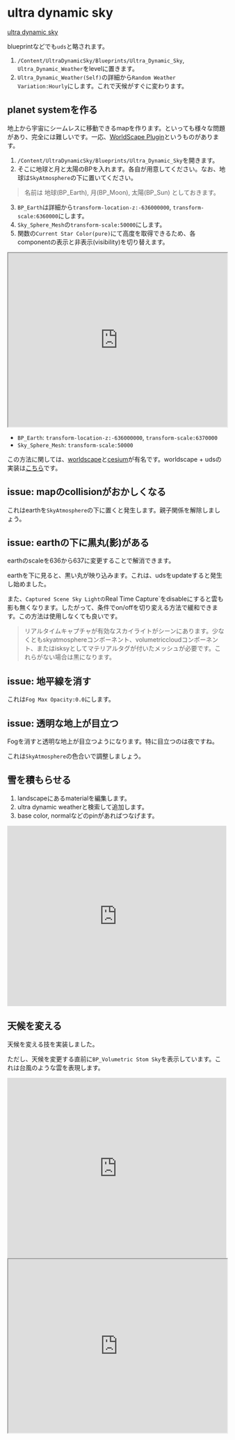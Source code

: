# ultra dynamic sky

[ultra dynamic sky](https://docs.google.com/document/d/1xAr0Hd3mY7Mp0g0waKLUvJaddUPaVxEeRoEEFXctCE0/)

blueprintなどでも`uds`と略されます。

1. `/Content/UltraDynamicSky/Blueprints/Ultra_Dynamic_Sky`, `Ultra_Dynamic_Weather`をlevelに置きます。
2. `Ultra_Dynamic_Weather(Self)`の詳細から`Random Weather Variation:Hourly`にします。これで天候がすぐに変わります。

## planet systemを作る

地上から宇宙にシームレスに移動できるmapを作ります。といっても様々な問題があり、完全には難しいです。一応、[WorldScape Plugin](https://www.fab.com/listings/0ef85bf8-a0be-4b74-87f8-b66bb44d6ae2)というものがあります。

1. `/Content/UltraDynamicSky/Blueprints/Ultra_Dynamic_Sky`を開きます。
2. そこに地球と月と太陽のBPを入れます。各自が用意してください。なお、地球は`SkyAtmosphere`の下に置いてください。
> 名前は 地球(BP_Earth), 月(BP_Moon), 太陽(BP_Sun) としておきます。
3. `BP_Earth`は詳細から`transform-location-z:-636000000`, `transform-scale:6360000`にします。
4. `Sky_Sphere_Mesh`の`transform-scale:50000`にします。
5. 関数の`Current Star Color(pure)`にて高度を取得できるため、各componentの表示と非表示(visibility)を切り替えます。

<iframe src="https://blueprintue.com/render/k3xgicx_/1" scrolling="no" allowfullscreen style="width:100%;height:400px"></iframe>

- `BP_Earth`: `transform-location-z:-636000000`, `transform-scale:6370000`
- `Sky_Sphere_Mesh`: `transform-scale:50000`

この方法に関しては、[worldscape](https://iolacorp-1.gitbook.io/worldscape-plugin)と[cesium](https://cesium.com/platform/cesium-for-unreal/)が有名です。worldscape + udsの実装は[こちら](/plan/07_wsp.html)です。

## issue: mapのcollisionがおかしくなる

これはearthを`SkyAtmosphere`の下に置くと発生します。親子関係を解除しましょう。

## issue: earthの下に黒丸(影)がある

earthのscaleを636から637に変更することで解消できます。

earthを下に見ると、黒い丸が映り込みます。これは、udsをupdateすると発生し始めました。

また、`Captured Scene Sky Lightの`Real Time Capture`をdisableにすると雲も影も無くなります。したがって、条件でon/offを切り変える方法で緩和できます。この方法は使用しなくても良いです。

> リアルタイムキャプチャが有効なスカイライトがシーンにあります。少なくともskyatmosphereコンポーネント、volumetriccloudコンポーネント、またはisksyとしてマテリアルタグが付いたメッシュが必要です。これらがない場合は黒になります。

## issue: 地平線を消す

これは`Fog Max Opacity:0.0`にします。

## issue: 透明な地上が目立つ

Fogを消すと透明な地上が目立つようになります。特に目立つのは夜ですね。

これは`SkyAtmosphere`の色合いで調整しましょう。

## 雪を積もらせる

1. landscapeにあるmaterialを編集します。
2. ultra dynamic weatherと検索して追加します。
3. base color, normalなどのpinがあればつなげます。

<iframe width="100%" height="415" src="https://www.youtube.com/embed/ENMuqbNSLTs?start=912&&rel=0&showinfo=0&controls=0" title="YouTube video player" frameborder="0" allow="accelerometer; autoplay; clipboard-write; encrypted-media; gyroscope; picture-in-picture; web-share" referrerpolicy="strict-origin-when-cross-origin" allowfullscreen></iframe>

## 天候を変える

天候を変える技を実装しました。

ただし、天候を変更する直前に`BP_Volumetric Stom Sky`を表示しています。これは台風のような雲を表現します。

<iframe width="100%" height="415" src="https://www.youtube.com/embed/Bxdo49vMQEA?rel=0&showinfo=0&controls=0" title="YouTube video player" frameborder="0" allow="accelerometer; autoplay; clipboard-write; encrypted-media; gyroscope; picture-in-picture; web-share" referrerpolicy="strict-origin-when-cross-origin" allowfullscreen></iframe>

<iframe src="https://blueprintue.com/render/0icb8i4d/2" scrolling="no" allowfullscreen style="width:100%;height:400px"></iframe>
